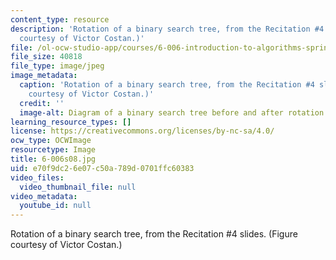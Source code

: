 ```yaml
---
content_type: resource
description: 'Rotation of a binary search tree, from the Recitation #4 slides. (Figure
  courtesy of Victor Costan.)'
file: /ol-ocw-studio-app/courses/6-006-introduction-to-algorithms-spring-2008/e70f9dc26e07c50a789d0701ffc60383_6-006s08.jpg
file_size: 40818
file_type: image/jpeg
image_metadata:
  caption: 'Rotation of a binary search tree, from the Recitation #4 slides. (Figure
    courtesy of Victor Costan.)'
  credit: ''
  image-alt: Diagram of a binary search tree before and after rotation.
learning_resource_types: []
license: https://creativecommons.org/licenses/by-nc-sa/4.0/
ocw_type: OCWImage
resourcetype: Image
title: 6-006s08.jpg
uid: e70f9dc2-6e07-c50a-789d-0701ffc60383
video_files:
  video_thumbnail_file: null
video_metadata:
  youtube_id: null
---
```

Rotation of a binary search tree, from the Recitation #4 slides. (Figure courtesy of Victor Costan.)